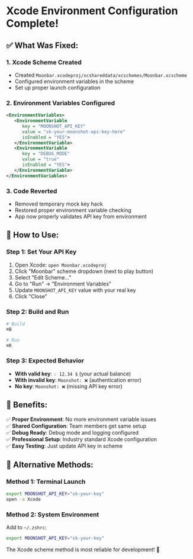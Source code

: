 # Xcode Environment Configuration Complete! 

## ✅ What Was Fixed:

### 1. **Xcode Scheme Created**
- Created `Moonbar.xcodeproj/xcshareddata/xcschemes/Moonbar.xcscheme`
- Configured environment variables in the scheme
- Set up proper launch configuration

### 2. **Environment Variables Configured**
```xml
<EnvironmentVariables>
   <EnvironmentVariable
      key = "MOONSHOT_API_KEY"
      value = "sk-your-moonshot-api-key-here"
      isEnabled = "YES">
   </EnvironmentVariable>
   <EnvironmentVariable
      key = "DEBUG_MODE"
      value = "true"
      isEnabled = "YES">
   </EnvironmentVariable>
</EnvironmentVariables>
```

### 3. **Code Reverted**
- Removed temporary mock key hack
- Restored proper environment variable checking
- App now properly validates API key from environment

## 🚀 How to Use:

### **Step 1: Set Your API Key**
1. Open Xcode: `open Moonbar.xcodeproj`
2. Click "Moonbar" scheme dropdown (next to play button)
3. Select "Edit Scheme..."
4. Go to "Run" → "Environment Variables"
5. Update `MOONSHOT_API_KEY` value with your real key
6. Click "Close"

### **Step 2: Build and Run**
```bash
# Build
⌘B

# Run  
⌘R
```

### **Step 3: Expected Behavior**
- **With valid key**: `💡 12.34 $` (your actual balance)
- **With invalid key**: `Moonshot: ❌` (authentication error)
- **No key**: `Moonshot: ❌` (missing API key error)

## 🎯 Benefits:

✅ **Proper Environment**: No more environment variable issues  
✅ **Shared Configuration**: Team members get same setup  
✅ **Debug Ready**: Debug mode and logging configured  
✅ **Professional Setup**: Industry standard Xcode configuration  
✅ **Easy Testing**: Just update API key in scheme  

## 🔧 Alternative Methods:

### **Method 1: Terminal Launch**
```bash
export MOONSHOT_API_KEY="sk-your-key"
open -a Xcode
```

### **Method 2: System Environment**
Add to `~/.zshrc`:
```bash
export MOONSHOT_API_KEY="sk-your-key"
```

The Xcode scheme method is most reliable for development! 🎉